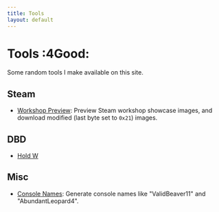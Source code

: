 ```yaml
---
title: Tools
layout: default
---
```


# Tools :4Good:

Some random tools I make available on this site.

## Steam

- [Workshop Preview](./preview-workshop/): Preview Steam workshop showcase images, and download modified (last byte set to `0x21`) images.

## DBD

- [Hold W](./hold-w/)

## Misc

- [Console Names](./console-names/): Generate console names like "ValidBeaver11" and "AbundantLeopard4".

